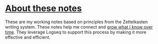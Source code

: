 # [About these notes](https://yosevu.github.io/working-notes/#/page/About%20these%20notes)

These are my working notes based on principles from the Zettelkasten writing system. These notes help me connect and [grow what I know over time](https://yosevu.github.io/working-notes/#/page/About%20these%20notes). They leverage Logseq to support this process by making it more effective and efficient.

